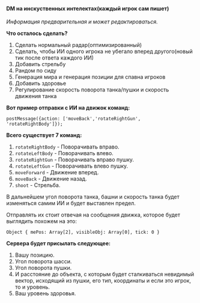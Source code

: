 #### DM на инскуственных интелектах(каждый игрок сам пишет)
*Информация предварительная и может редактироваться.*

**Что осталось сделать?**

1. Сделать нормальный радар(оптимизированный)
2. Сделать, чтобы ИИ одного игрока не убегало вперед другого(новый тик после ответа каждого ИИ)
3. Добавить стрельбу
4. Рандом по сиду
5. Генерация мира и генерация позиции для спавна игроков
6. Добавить здоровье
7. Регулирование скорость поворота танка/пушки и скорость движения танка

**Вот пример отправки с ИИ на движок команд:**

`
postMessage({action: ['moveBack','rotateRightGun', 'rotateRightBody']});
`

**Всего существует 7 команд:**

1. `rotateRightBody` - Поворачивать вправо.
2. `rotateLeftBody` - Поворачивать влево.
3. `rotateRightGun` - Поворачивать вправо пушку.
4. `rotateLeftGun` - Поворачивать влево пушку.
5. `moveForward` - Движение вперед.
6. `moveBack` - Движение назад.
7. `shoot` - Стрельба.

В дальнейшем угол поворота танка, башни и скорость танка будет изменяться самим ИИ и будет выставлен предел.

Отправлять их стоит отвечая на сообщения движка, которое будет выглядить похожем на это:

`Object { mePos: Array[2], visibleObj: Array[0], tick: 0 }`

**Cервера будет присылать следующее:**

1. Вашу позицию.
2. Угол поворота шасси.
3. Угол поворота пушки.
4. И расстояние до объекта, с которым будет сталкиваться невидимый вектор, исходящий из пушки, его тип, координаты и если это игрок, то и уровень.
5. Ваш уровень здоровья.
